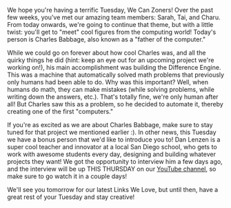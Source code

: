 We hope you're having a terrific Tuesday, We Can Zoners! Over the past few weeks, you've met our amazing team members: Sarah, Tai, and Charu. From today onwards, we're going to continue that theme, but with a little twist: you'll get to "meet" cool figures from the computing world! Today's person is Charles Babbage, also known as a "father of the computer." 

While we could go on forever about how cool Charles was, and all the quirky things he did (hint: keep an eye out for an upcoming project we're working on!), his main accomplishment was building the Difference Engine. This was a machine that automatically solved math problems that previously only humans had been able to do. Why was this important? Well, when humans do math, they can make mistakes (while solving problems, while writing down the answers, etc.). That's totally fine, we're only human after all! But Charles saw this as a problem, so he decided to automate it, thereby creating one of the first "computers." 

If you're as excited as we are about Charles Babbage, make sure to stay tuned for that project we mentioned earlier :). In other news, this Tuesday we have a bonus person that we'd like to introduce you to! Dan Lenzen is a super cool teacher and innovator at a local San Diego school, who gets to work with awesome students every day, designing and building whatever projects they want! We got the opportunity to interview him a few days ago, and the interview will be up THIS THURSDAY on our [YouTube channel](https://www.youtube.com/channel/UCWqb-pHQmPrL7EJ0VrTUo-g), so make sure to go watch it in a couple days! 

We'll see you tomorrow for our latest Links We Love, but until then, have a great rest of your Tuesday and stay creative! 